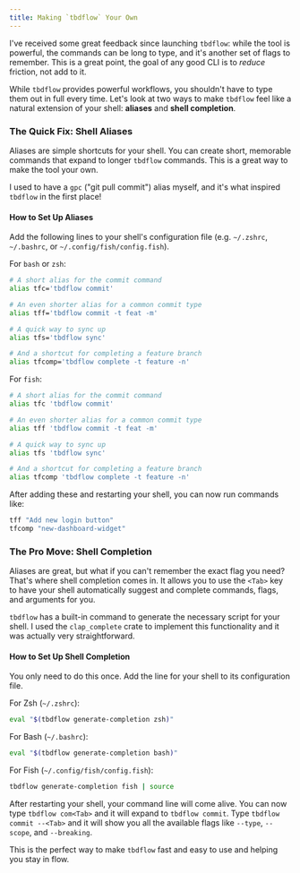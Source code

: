 ```yaml
---
title: Making `tbdflow` Your Own
---
```


I've received some great feedback since launching `tbdflow`: while the tool is powerful, the commands can be long to type, and it's another set of flags to remember. This is a great point, the goal of any good CLI is to _reduce_ friction, not add to it.

While `tbdflow` provides powerful workflows, you shouldn't have to type them out in full every time. Let's look at two ways to make `tbdflow` feel like a natural extension of your shell: **aliases** and **shell completion**.

### The Quick Fix: Shell Aliases

Aliases are simple shortcuts for your shell. You can create short, memorable commands that expand to longer `tbdflow` commands. This is a great way to make the tool your own.

I used to have a `gpc` ("git pull commit") alias myself, and it's what inspired `tbdflow` in the first place!

#### How to Set Up Aliases

Add the following lines to your shell's configuration file (e.g. `~/.zshrc`, `~/.bashrc`, or `~/.config/fish/config.fish`).

For `bash` or `zsh`:

```bash
# A short alias for the commit command
alias tfc='tbdflow commit'

# An even shorter alias for a common commit type
alias tff='tbdflow commit -t feat -m'

# A quick way to sync up
alias tfs='tbdflow sync'

# And a shortcut for completing a feature branch
alias tfcomp='tbdflow complete -t feature -n'
```

For `fish`:

```bash
# A short alias for the commit command
alias tfc 'tbdflow commit'

# An even shorter alias for a common commit type
alias tff 'tbdflow commit -t feat -m'

# A quick way to sync up
alias tfs 'tbdflow sync'

# And a shortcut for completing a feature branch
alias tfcomp 'tbdflow complete -t feature -n'
```

After adding these and restarting your shell, you can now run commands like:

```bash
tff "Add new login button"
tfcomp "new-dashboard-widget"
```

### The Pro Move: Shell Completion

Aliases are great, but what if you can't remember the exact flag you need? That's where shell completion comes in. It allows you to use the `<Tab>` key to have your shell automatically suggest and complete commands, flags, and arguments for you.

`tbdflow` has a built-in command to generate the necessary script for your shell. I used the `clap_complete` crate to implement this functionality and it was actually very straightforward.

#### How to Set Up Shell Completion

You only need to do this once. Add the line for your shell to its configuration file.

For Zsh (`~/.zshrc`):

```bash
eval "$(tbdflow generate-completion zsh)"
```

For Bash (`~/.bashrc`):

```bash
eval "$(tbdflow generate-completion bash)"
```

For Fish (`~/.config/fish/config.fish`):

```bash
tbdflow generate-completion fish | source
```

After restarting your shell, your command line will come alive. You can now type `tbdflow com<Tab>` and it will expand to `tbdflow commit`. Type `tbdflow commit --<Tab>` and it will show you all the available flags like `--type`, `--scope`, and `--breaking`.

This is the perfect way to make `tbdflow` fast and easy to use and helping you stay in flow.
